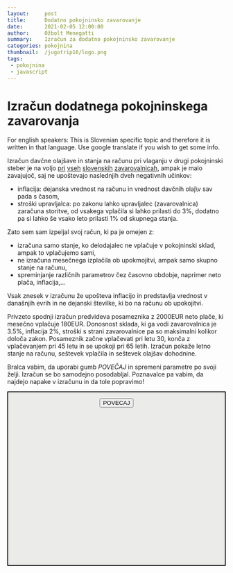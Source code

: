 ```yaml
---
layout:     post
title:      Dodatno pokojninsko zavarovanje
date:       2021-02-05 12:00:00
author:     Ožbolt Menegatti
summary:    Izračun za dodatno pokojninsko zavarovanje
categories: pokojnina
thumbnail:  /jugotrip16/logo.png
tags:
 - pokojnina
 - javascript
---
```


# Izračun dodatnega pokojninskega zavarovanja

For english speakers: This is Slovenian specific topic and therefore it is written in that language. Use google translate if you wish to get some info.

Izračun davčne olajšave in stanja na računu pri vlaganju v drugi pokojninski steber je na voljo [pri](https://modra.si/varcevanje-za-pokojnino/) [vseh](https://www.triglavpokojnine.si/si/871/informativni-izracun.aspx?t=InfoIzrDodPok) [slovenskih](https://www.prva.si/pokojninsko-zavarovanje/dodatno-pokojninsko-zavarovanje/) [zavarovalnicah](https://www.sava-pokojninska.si/sl-si/informativni-izracuni/), ampak je malo zavajujoč, saj ne upoštevajo naslednjih dveh negativnih učinkov:

* inflacija: dejanska vrednost na računu in vrednost davčnih olaj\v sav pada s časom,
* stroški upravljalca: po zakonu lahko upravljalec (zavarovalnica) zaračuna storitve, od vsakega vplačila si lahko prilasti do 3%, dodatno pa si lahko še vsako leto prilasti 1% od skupnega stanja.

Zato sem sam izpeljal svoj račun, ki pa je omejen z:

* izračuna samo stanje, ko delodajalec ne vplačuje v pokojninski sklad, ampak to vplačujemo sami,
* ne izračuna mesečnega izplačila ob upokmojitvi, ampak samo skupno stanje na računu,
* spreminjanje različnih parametrov čez časovno obdobje, naprimer neto plača, inflacija,...

Vsak znesek v izračunu že upošteva inflacijo in predstavlja vrednost v današnjih evrih in ne dejanski številke, ki bo na računu ob upokojitvi.

Privzeto spodnji izračun predvideva posameznika z 2000EUR neto plače, ki mesečno vplačuje 180EUR. Donosnost sklada, ki ga vodi zavarovalnica je 3.5%, inflacija 2%, stroški s strani zavarovalnice pa so maksimalni kolikor določa zakon. Posameznik začne vplačevati pri letu 30, konča z vplačevanjem pri 45 letu in se upokoji pri 65 letih. Izračun pokaže letno stanje na računu, seštevek vplačila in seštevek olajšav dohodnine. 

Bralca vabim, da uporabi gumb *POVEČAJ* in spremeni parametre po svoji želji. Izračun se bo samodejno posodabljal. Poznavalce pa vabim, da najdejo napake v izračunu in da tole popravimo!

<script src="/js/flems.html" type="text/javascript" charset="utf-8"></script>
<div id="flems-container" style="border: 2px solid black; background-color: #ebebea;">
<div id="flems-focus-button">
<button style="color: black; margin: 1em auto; display: block" onclick="focusFlems()">POVECAJ</button>
</div>
<div id="flems" class="flems-height-normally"></div>
</div>
<script>
	let url = location.protocol + '//' + location.host + "/static/pokojnina";
	let savedScrollPosition;

	window.Flems(flems, {
		files: [],
		links: [
			{ name: 'konstante', type: 'script', url: `${url}/konstante.js` },
			{ name: 'logika', type: 'script', url: `${url}/izracun.js` },
			{ name: 'izris', type: 'script', url: `${url}/izris.js` },
		]
	})

	// flems scrolls down to it self after load, lets just scroll back up
	function regain_focus() {
		if(document.activeElement != document.body) {
			document.body.focus();
			window.scrollTo(0, 0);
		}
		else {
			setTimeout(regain_focus, 15);
		}
	}
	regain_focus();


	function focusFlems() {
		savedScrollPosition = window.scrollY;
		document.getElementById("flems-container").classList.add("flems-focused");
		document.getElementById("flems").classList.add("flems-height-when-focused");
		document.getElementById("flems").classList.remove("flems-height-normally");
		document.getElementById("menu").classList.add("class-hide");
		document.getElementById("flems-focus-button").classList.add("class-hide");
		document.getElementById("layout").classList.add("content-in-background");
	}

	document.body.addEventListener("keyup", function(arg) {
		if(arg.key == "Escape") {
			document.getElementById("flems-container").classList.remove("flems-focused");
			document.getElementById("menu").classList.remove("class-hide");
			document.getElementById("flems-focus-button").classList.remove("class-hide");
			document.getElementById("layout").classList.remove("content-in-background");
			document.getElementById("flems").classList.remove("flems-height-when-focused");
			document.getElementById("flems").classList.add("flems-height-normally");
			window.scrollTo(0, savedScrollPosition);
		}
	});

</script>
<style>
.flems-focused {
	position: absolute;
	width: 90%;
	height: 90%;
	top: 5%;
	left: 5%;
}
.class-hide {
	display: none;
}
.content-in-background {
	overflow: hidden;
	height: 100%;
}
.flems-height-when-focused {
	height: 100%;
}
.flems-height-normally {
	height: 25em;
}
</style>
